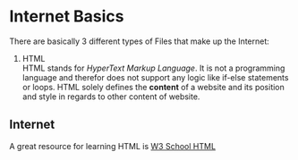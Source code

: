 # Internet Basics
There are basically 3 different types of Files that make up the Internet:  
1. HTML  
  HTML stands for _HyperText Markup Language_. It is not a programming language
  and therefor does not support any logic like if-else statements or loops. HTML solely
  defines the __content__ of a website and its position and style in regards to other 
  content of website.
## Internet 
A great resource for learning HTML is [W3 School HTML](https://www.w3schools.com/html/default.asp)
